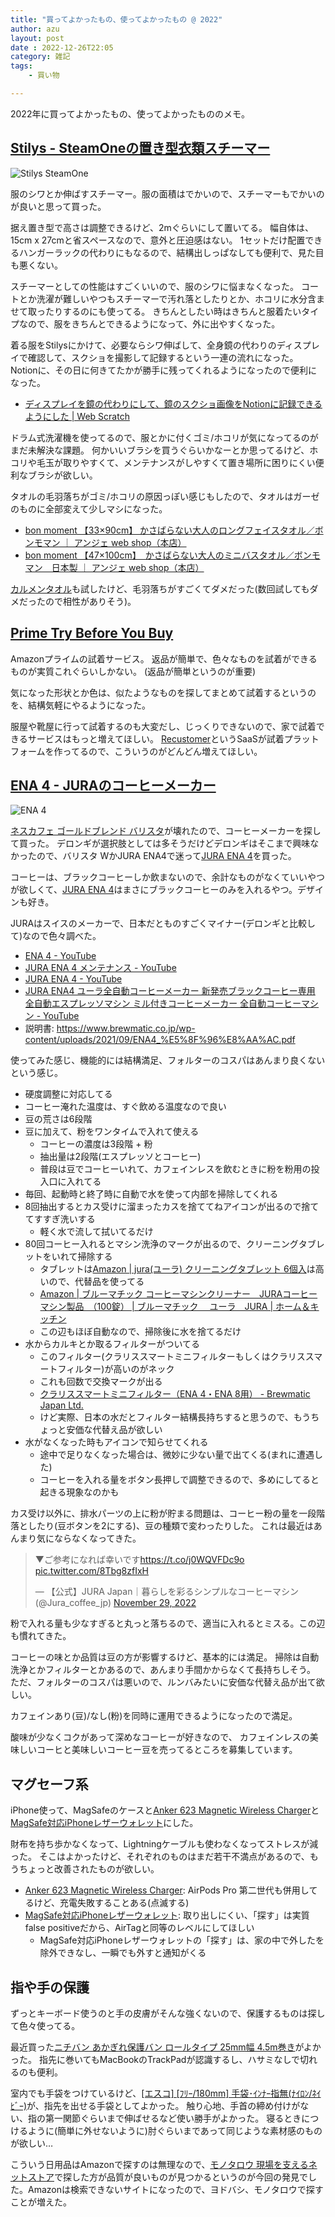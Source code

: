 ```yaml
---
title: "買ってよかったもの、使ってよかったもの @ 2022"
author: azu
layout: post
date : 2022-12-26T22:05
category: 雑記
tags:
    - 買い物

---
```


2022年に買ってよかったもの、使ってよかったもののメモ。

## [Stilys - SteamOneの置き型衣類スチーマー](https://distribution.dmm.com/steam-one/stilys/)

![Stilys SteamOne](https://efcl.info/wp-content/uploads/2022/12/26-1672060070.png)

服のシワとか伸ばすスチーマー。服の面積はでかいので、スチーマーもでかいのが良いと思って買った。

据え置き型で高さは調整できるけど、2mぐらいにして置いてる。
幅自体は、15cm x 27cmと省スペースなので、意外と圧迫感はない。
1セットだけ配置できるハンガーラックの代わりにもなるので、結構出しっぱなしても便利で、見た目も悪くない。

スチーマーとしての性能はすごくいいので、服のシワに悩まなくなった。
コートとか洗濯が難しいやつもスチーマーで汚れ落としたりとか、ホコリに水分含ませて取ったりするのにも使ってる。
きちんとしたい時はきちんと服着たいタイプなので、服をきちんとできるようになって、外に出やすくなった。

着る服をStilysにかけて、必要ならシワ伸ばして、全身鏡の代わりのディスプレイで確認して、スクショを撮影して記録するという一連の流れになった。
Notionに、その日に何きてたかが勝手に残ってくれるようになったので便利になった。

- [ディスプレイを鏡の代わりにして、鏡のスクショ画像をNotionに記録できるようにした | Web Scratch](https://efcl.info/2022/10/08/display-as-mirror/)

ドラム式洗濯機を使ってるので、服とかに付くゴミ/ホコリが気になってるのがまだ未解決な課題。
何かいいブラシを買うぐらいかなーとか思ってるけど、ホコリや毛玉が取りやすくて、メンテナンスがしやすくて置き場所に困りにくい便利なブラシが欲しい。

タオルの毛羽落ちがゴミ/ホコリの原因っぽい感じもしたので、タオルはガーゼのものに全部変えて少しマシになった。

- [bon moment 【33×90cm】 かさばらない大人のロングフェイスタオル／ボンモマン ｜ アンジェ web shop（本店）](https://www.angers-web.com/Form/Product/ProductDetail.aspx?shop=0&pid=154781&bid=interior&cat=101003)
- [bon moment 【47×100cm】　かさばらない大人のミニバスタオル／ボンモマン　日本製 ｜ アンジェ web shop（本店）](https://www.angers-web.com/Form/Product/ProductDetail.aspx?shop=0&pid=151663&bid=interior&cat=101003)

[カルメンタオル](https://carmentowel.thebase.in/)も試したけど、毛羽落ちがすごくてダメだった(数回試してもダメだったので相性がありそう)。

## [Prime Try Before You Buy](https://www.amazon.co.jp/Prime-Wardrobe-HowTo/b?ie=UTF8&node=5425661051)

Amazonプライムの試着サービス。
返品が簡単で、色々なものを試着ができるものが実質これぐらいしかない。
(返品が簡単というのが重要)

気になった形状とか色は、似たようなものを探してまとめて試着するというのを、結構気軽にやるようになった。

服屋や靴屋に行って試着するのも大変だし、じっくりできないので、家で試着できるサービスはもっと増えてほしい。
[Recustomer](https://recustomer.me/trybeforeyoubuy)というSaaSが試着プラットフォームを作ってるので、こういうのがどんどん増えてほしい。

## [ENA 4 - JURAのコーヒーメーカー](https://jp.jura.com/ja/homeproducts/machines/ENA-4-Full-Metropolitan-Black-JPA-15407)

![ENA 4](https://efcl.info/wp-content/uploads/2022/12/26-1672063956.png)

[ネスカフェ ゴールドブレンド バリスタ](https://nestle.jp/brand/nba/)が壊れたので、コーヒーメーカーを探して買った。
デロンギが選択肢としては多そうだけどデロンギはそこまで興味なかったので、バリスタ WかJURA ENA4で迷って[JURA ENA 4](https://jp.jura.com/ja/homeproducts/machines/ENA-4-Full-Metropolitan-Black-JPA-15407)を買った。

コーヒーは、ブラックコーヒーしか飲まないので、余計なものがなくていいやつが欲しくて、[JURA ENA 4](https://jp.jura.com/ja/homeproducts/machines/ENA-4-Full-Metropolitan-Black-JPA-15407)はまさにブラックコーヒーのみを入れるやつ。デザインも好き。

JURAはスイスのメーカーで、日本だとものすごくマイナー(デロンギと比較して)なので色々調べた。

- [ENA 4 - YouTube](https://www.youtube.com/results?search_query=ENA+4)
- [JURA ENA 4 メンテナンス - YouTube](https://www.youtube.com/watch?v=i9E6lNX8yH8)
- [JURA ENA 4 - YouTube](https://www.youtube.com/results?search_query=JURA+ENA+4+)
- [JURA ENA4 ユーラ全自動コーヒーメーカー 新発売ブラックコーヒー専用 全自動エスプレッソマシン ミル付きコーヒーメーカー 全自動コーヒーマシン - YouTube](https://www.youtube.com/watch?v=BU3KWw4_aJ8)
- 説明書: <https://www.brewmatic.co.jp/wp-content/uploads/2021/09/ENA4_%E5%8F%96%E8%AA%AC.pdf>

使ってみた感じ、機能的には結構満足、フォルターのコスパはあんまり良くないという感じ。

- 硬度調整に対応してる
- コーヒー淹れた温度は、すぐ飲める温度なので良い
- 豆の荒さは6段階
- 豆に加えて、粉をワンタイムで入れて使える
  - コーヒーの濃度は3段階 + 粉
  - 抽出量は2段階(エスプレッソとコーヒー)
  - 普段は豆でコーヒーいれて、カフェインレスを飲むときに粉を粉用の投入口に入れてる
- 毎回、起動時と終了時に自動で水を使って内部を掃除してくれる
- 8回抽出するとカス受けに溜まったカスを捨ててねアイコンが出るので捨ててすすぎ洗いする
  - 軽く水で流して拭いてるだけ
- 80回コーヒー入れるとマシン洗浄のマークが出るので、クリーニングタブレットをいれて掃除する
  - タブレットは[Amazon | jura(ユーラ) クリーニングタブレット 6個入](https://www.amazon.co.jp/dp/B078JY56YC/)は高いので、代替品を使ってる
  - [Amazon | ブルーマチック コーヒーマシンクリーナー　JURAコーヒーマシン製品　（100錠） | ブルーマチック 　ユーラ　JURA | ホーム＆キッチン](https://www.amazon.co.jp/dp/B015DKKCQI/)
  - この辺もほぼ自動なので、掃除後に水を捨てるだけ
- 水からカルキとか取るフィルターがついてる
  - このフィルター(クラリススマートミニフィルターもしくはクラリススマートフィルター)が高いのがネック
  - これも回数で交換マークが出る
  - [クラリススマートミニフィルター（ENA 4・ENA 8用） - Brewmatic Japan Ltd.](https://www.brewmatic.co.jp/onlineshop/%E3%82%AF%E3%83%A9%E3%83%AA%E3%82%B9%E3%82%B9%E3%83%9E%E3%83%BC%E3%83%88%E3%83%9F%E3%83%8B%E3%83%95%E3%82%A3%E3%83%AB%E3%82%BF%E3%83%BC%EF%BC%88ena-8%E7%94%A8%EF%BC%89/)
  - けど実際、日本の水だとフィルター結構長持ちすると思うので、もうちょっと安価な代替え品が欲しい
- 水がなくなった時もアイコンで知らせてくれる
  - 途中で足りなくなった場合は、微妙に少ない量で出てくる(まれに遭遇した)
  - コーヒーを入れる量をボタン長押しで調整できるので、多めにしてると起きる現象なのかも

カス受け以外に、排水パーツの上に粉が貯まる問題は、コーヒー粉の量を一段階落としたり(豆ボタンを2にする)、豆の種類で変わったりした。
これは最近はあんまり気にならなくなってきた。

<blockquote class="twitter-tweet"><p lang="ja" dir="ltr">▼ご参考になれば幸いです<a href="https://t.co/j0WQVFDc9o">https://t.co/j0WQVFDc9o</a> <a href="https://t.co/8Tbg8zfIxH">pic.twitter.com/8Tbg8zfIxH</a></p>&mdash; 【公式】JURA Japan｜暮らしを彩るシンプルなコーヒーマシン (@Jura_coffee_jp) <a href="https://twitter.com/Jura_coffee_jp/status/1597491959244894209?ref_src=twsrc%5Etfw">November 29, 2022</a></blockquote> <script async src="https://platform.twitter.com/widgets.js" charset="utf-8"></script>

粉で入れる量も少なすぎると丸っと落ちるので、適当に入れるとミスる。この辺も慣れてきた。

コーヒーの味とか品質は豆の方が影響するけど、基本的には満足。
掃除は自動洗浄とかフィルターとかあるので、あんまり手間かからなくて長持ちしそう。
ただ、フォルターのコスパは悪いので、ルンバみたいに安価な代替え品が出て欲しい。

カフェインあり(豆)/なし(粉)を同時に運用できるようになったので満足。

酸味が少なくコクがあって深めなコーヒーが好きなので、
カフェインレスの美味しいコーヒと美味しいコーヒー豆を売ってるところを募集しています。

## マグセーフ系

iPhone使って、MagSafeのケースと[Anker 623 Magnetic Wireless Charger](https://www.amazon.co.jp/dp/B09B3M89X5/)と[MagSafe対応iPhoneレザーウォレット](https://www.apple.com/jp/shop/product/MM0Q3FE/A/magsafe%E5%AF%BE%E5%BF%9Ciphone%E3%83%AC%E3%82%B6%E3%83%BC%E3%82%A6%E3%82%A9%E3%83%AC%E3%83%83%E3%83%88-%E3%82%B4%E3%83%BC%E3%83%AB%E3%83%87%E3%83%B3%E3%83%96%E3%83%A9%E3%82%A6%E3%83%B3)にした。

財布を持ち歩かなくなって、Lightningケーブルも使わなくなってストレスが減った。
そこはよかったけど、それぞれのものはまだ若干不満点があるので、もうちょっと改善されたものが欲しい。

- [Anker 623 Magnetic Wireless Charger](https://www.amazon.co.jp/dp/B09B3M89X5/): AirPods Pro 第二世代も併用してるけど、充電失敗することある(点滅する)
- [MagSafe対応iPhoneレザーウォレット](https://www.apple.com/jp/shop/product/MM0Q3FE/A/magsafe%E5%AF%BE%E5%BF%9Ciphone%E3%83%AC%E3%82%B6%E3%83%BC%E3%82%A6%E3%82%A9%E3%83%AC%E3%83%83%E3%83%88-%E3%82%B4%E3%83%BC%E3%83%AB%E3%83%87%E3%83%B3%E3%83%96%E3%83%A9%E3%82%A6%E3%83%B3): 取り出しにくい、「探す」は実質false positiveだから、AirTagと同等のレベルにしてほしい
  - MagSafe対応iPhoneレザーウォレットの「探す」は、家の中で外したを除外できなし、一瞬でも外すと通知がくる

## 指や手の保護

ずっとキーボード使うのと手の皮膚がそんな強くないので、保護するものは探して色々使ってる。

最近買った[ニチバン あかぎれ保護バン ロールタイプ 25mm幅 4.5m巻き](https://www.amazon.co.jp/dp/B00NXI9L7O/)がよかった。
指先に巻いてもMacBookのTrackPadが認識するし、ハサミなしで切れるのも便利。

室内でも手袋をつけているけど、[[エスコ] [ﾌﾘｰ/180mm] 手袋･ｲﾝﾅｰ指無(ﾅｲﾛﾝ/ﾈｲﾋﾞｰ)](https://www.amazon.co.jp/dp/B002P96WNI/)が、指先を出せる手袋としてよかった。
触り心地、手首の締め付けがない、指の第一関節ぐらいまで伸ばせるなど使い勝手がよかった。
寝るときにつけるように(簡単に外せないように)肘ぐらいまであって同じような素材感のものが欲しい…

こういう日用品はAmazonで探すのは無理なので、[モノタロウ 現場を支えるネットストア](https://www.monotaro.com/)で探した方が品質が良いものが見つかるというのが今回の発見でした。Amazonは検索できないサイトになったので、ヨドバシ、モノタロウで探すことが増えた。